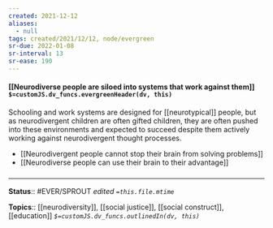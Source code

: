 ```yaml
---
created: 2021-12-12 
aliases:
  - null
tags: created/2021/12/12, node/evergreen
sr-due: 2022-01-08
sr-interval: 13
sr-ease: 190
---
```


#### [[Neurodiverse people are siloed into systems that work against them]] `$=customJS.dv_funcs.evergreenHeader(dv, this)`

Schooling and work systems are designed for [[neurotypical]] people, but as neurodivergent children are often gifted children, they are often pushed into these environments and expected to succeed despite them actively working against neurodivergent thought processes.

- [[Neurodivergent people cannot stop their brain from solving problems]]
- [[Neurodiverse people can use their brain to their advantage]]

### <hr class="footnote"/>

**Status**:: #EVER/SPROUT 
*edited `=this.file.mtime`*

**Topics**::  [[neurodiversity]], [[social justice]], [[social construct]], [[education]]
*`$=customJS.dv_funcs.outlinedIn(dv, this)`*
